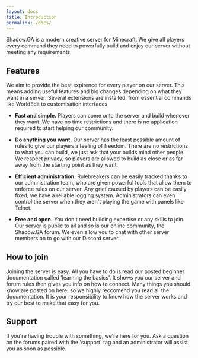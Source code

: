 ```yaml
---
layout: docs
title: Introduction
permalink: /docs/
---
```

Shadow.GA is a modern creative server for Minecraft. We give all players every command they need to powerfully build and enjoy our server without meeting any requirements.

## Features
We aim to provide the best expirence for every player on our server. This means adding useful features and big changes depending on what they want in a server. Several extensions are installed, from essential commands like WorldEdit to customisation interfaces.

- **Fast and simple.** Players can come onto the server and build whenever they want. We have no time restrictions and there is no application required to start helping our community.

- **Do anything you want.** Our server has the least possible amount of rules to give our players a feeling of freedom. There are no restrictions to what you can build, we just ask that your builds mind other people. We respect privacy, so players are allowed to build as close or as far away from the starting point as they want.

- **Efficient administration.** Rulebreakers can be easily tracked thanks to our administration team, who are given powerful tools that allow them to enforce rules on our server. Any grief caused by players can be easily fixed, we have a reliable logging system. Administrators can even control the server when they aren't playing the game with panels like Telnet.

- **Free and open.** You don't need building expertise or any skills to join. Our server is public to all and so is our online community, the Shadow.GA forum. We even allow you to chat with other server members on to go with our Discord server.

## How to join
Joining the server is easy. All you have to do is read our posted beginner documentation called 'learning the basics'. It shows you our server and forum rules then gives you info on how to connect. Many things you should know are posted on here, so we highly reccomend you read all the documentation. It is your responsibility to know how the server works and try our best to make that easy for you.

## Support
If you're having trouble with something, we're here for you. Ask a question on the forums paired with the 'support' tag and an administrator will assist you as soon as possible.
